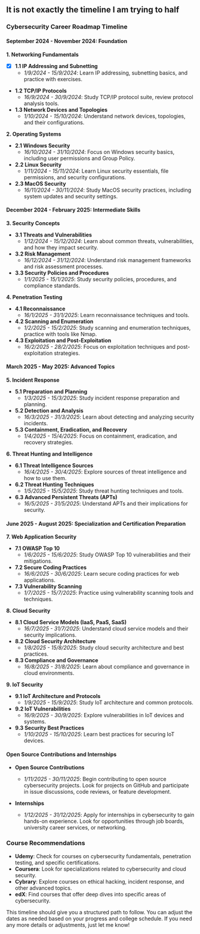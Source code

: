 ## It is not exactly the timeline I am trying to half 

### **Cybersecurity Career Roadmap Timeline**

#### **September 2024 - November 2024: Foundation**

**1. Networking Fundamentals**
- [x] **1.1 IP Addressing and Subnetting**  
  - *1/9/2024 - 15/9/2024*: Learn IP addressing, subnetting basics, and practice with exercises.
- **1.2 TCP/IP Protocols**  
  - *16/9/2024 - 30/9/2024*: Study TCP/IP protocol suite, review protocol analysis tools.
- **1.3 Network Devices and Topologies**  
  - *1/10/2024 - 15/10/2024*: Understand network devices, topologies, and their configurations.

**2. Operating Systems**
- **2.1 Windows Security**  
  - *16/10/2024 - 31/10/2024*: Focus on Windows security basics, including user permissions and Group Policy.
- **2.2 Linux Security**  
  - *1/11/2024 - 15/11/2024*: Learn Linux security essentials, file permissions, and security configurations.
- **2.3 MacOS Security**  
  - *16/11/2024 - 30/11/2024*: Study MacOS security practices, including system updates and security settings.

#### **December 2024 - February 2025: Intermediate Skills**

**3. Security Concepts**
- **3.1 Threats and Vulnerabilities**  
  - *1/12/2024 - 15/12/2024*: Learn about common threats, vulnerabilities, and how they impact security.
- **3.2 Risk Management**  
  - *16/12/2024 - 31/12/2024*: Understand risk management frameworks and risk assessment processes.
- **3.3 Security Policies and Procedures**  
  - *1/1/2025 - 15/1/2025*: Study security policies, procedures, and compliance standards.

**4. Penetration Testing**
- **4.1 Reconnaissance**  
  - *16/1/2025 - 31/1/2025*: Learn reconnaissance techniques and tools.
- **4.2 Scanning and Enumeration**  
  - *1/2/2025 - 15/2/2025*: Study scanning and enumeration techniques, practice with tools like Nmap.
- **4.3 Exploitation and Post-Exploitation**  
  - *16/2/2025 - 28/2/2025*: Focus on exploitation techniques and post-exploitation strategies.

#### **March 2025 - May 2025: Advanced Topics**

**5. Incident Response**
- **5.1 Preparation and Planning**  
  - *1/3/2025 - 15/3/2025*: Study incident response preparation and planning.
- **5.2 Detection and Analysis**  
  - *16/3/2025 - 31/3/2025*: Learn about detecting and analyzing security incidents.
- **5.3 Containment, Eradication, and Recovery**  
  - *1/4/2025 - 15/4/2025*: Focus on containment, eradication, and recovery strategies.

**6. Threat Hunting and Intelligence**
- **6.1 Threat Intelligence Sources**  
  - *16/4/2025 - 30/4/2025*: Explore sources of threat intelligence and how to use them.
- **6.2 Threat Hunting Techniques**  
  - *1/5/2025 - 15/5/2025*: Study threat hunting techniques and tools.
- **6.3 Advanced Persistent Threats (APTs)**  
  - *16/5/2025 - 31/5/2025*: Understand APTs and their implications for security.

#### **June 2025 - August 2025: Specialization and Certification Preparation**

**7. Web Application Security**
- **7.1 OWASP Top 10**  
  - *1/6/2025 - 15/6/2025*: Study OWASP Top 10 vulnerabilities and their mitigations.
- **7.2 Secure Coding Practices**  
  - *16/6/2025 - 30/6/2025*: Learn secure coding practices for web applications.
- **7.3 Vulnerability Scanning**  
  - *1/7/2025 - 15/7/2025*: Practice using vulnerability scanning tools and techniques.

**8. Cloud Security**
- **8.1 Cloud Service Models (IaaS, PaaS, SaaS)**  
  - *16/7/2025 - 31/7/2025*: Understand cloud service models and their security implications.
- **8.2 Cloud Security Architecture**  
  - *1/8/2025 - 15/8/2025*: Study cloud security architecture and best practices.
- **8.3 Compliance and Governance**  
  - *16/8/2025 - 31/8/2025*: Learn about compliance and governance in cloud environments.

**9. IoT Security**
- **9.1 IoT Architecture and Protocols**  
  - *1/9/2025 - 15/9/2025*: Study IoT architecture and common protocols.
- **9.2 IoT Vulnerabilities**  
  - *16/9/2025 - 30/9/2025*: Explore vulnerabilities in IoT devices and systems.
- **9.3 Security Best Practices**  
  - *1/10/2025 - 15/10/2025*: Learn best practices for securing IoT devices.

#### **Open Source Contributions and Internships**

- **Open Source Contributions**  
  - *1/11/2025 - 30/11/2025*: Begin contributing to open source cybersecurity projects. Look for projects on GitHub and participate in issue discussions, code reviews, or feature development.
  
- **Internships**  
  - *1/12/2025 - 31/12/2025*: Apply for internships in cybersecurity to gain hands-on experience. Look for opportunities through job boards, university career services, or networking.

### **Course Recommendations**

- **Udemy**: Check for courses on cybersecurity fundamentals, penetration testing, and specific certifications.
- **Coursera**: Look for specializations related to cybersecurity and cloud security.
- **Cybrary**: Explore courses on ethical hacking, incident response, and other advanced topics.
- **edX**: Find courses that offer deep dives into specific areas of cybersecurity.

This timeline should give you a structured path to follow. You can adjust the dates as needed based on your progress and college schedule. If you need any more details or adjustments, just let me know!
